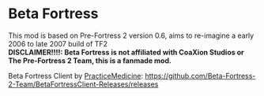 # Beta Fortress
This mod is based on Pre-Fortress 2 version 0.6, aims to re-imagine a early 2006 to late 2007 build of TF2 \
**DISCLAIMER!!!!: Beta Fortress is not affiliated with CoaXion Studios or The Pre-Fortress 2 Team, this is a fanmade mod.**

Beta Fortress Client by [PracticeMedicine](https://github.com/PracticeMedicine03): https://github.com/Beta-Fortress-2-Team/BetaFortressClient-Releases/releases
